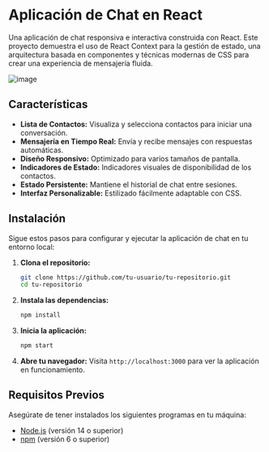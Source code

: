 # Aplicación de Chat en React

Una aplicación de chat responsiva e interactiva construida con React. Este proyecto demuestra el uso de React Context para la gestión de estado, una arquitectura basada en componentes y técnicas modernas de CSS para crear una experiencia de mensajería fluida.

![image](https://github.com/user-attachments/assets/f69850cf-3852-4f38-9f26-821006a9770d)

## Características

- **Lista de Contactos:** Visualiza y selecciona contactos para iniciar una conversación.
- **Mensajería en Tiempo Real:** Envía y recibe mensajes con respuestas automáticas.
- **Diseño Responsivo:** Optimizado para varios tamaños de pantalla.
- **Indicadores de Estado:** Indicadores visuales de disponibilidad de los contactos.
- **Estado Persistente:** Mantiene el historial de chat entre sesiones.
- **Interfaz Personalizable:** Estilizado fácilmente adaptable con CSS.

## Instalación

Sigue estos pasos para configurar y ejecutar la aplicación de chat en tu entorno local:

1. **Clona el repositorio:**
    ```bash
    git clone https://github.com/tu-usuario/tu-repositorio.git
    cd tu-repositorio
    ```

2. **Instala las dependencias:**
    ```bash
    npm install
    ```

3. **Inicia la aplicación:**
    ```bash
    npm start
    ```

4. **Abre tu navegador:**
    Visita `http://localhost:3000` para ver la aplicación en funcionamiento.

## Requisitos Previos

Asegúrate de tener instalados los siguientes programas en tu máquina:

- [Node.js](https://nodejs.org/) (versión 14 o superior)
- [npm](https://www.npmjs.com/) (versión 6 o superior)

